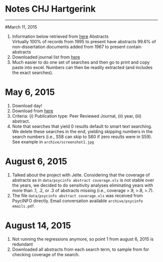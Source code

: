 # Notes CHJ Hartgerink
---
#March 11, 2015
1. Information below retrieved from [here](http://www.apa.org/pubs/databases/psycinfo/index.aspx?tab=2)
Abstracts   
    Virtually 100% of records from 1995 to present have abstracts
    99.6% of non-dissertation documents added from 1967 to present contain abstracts
2. Downloaded journal list from [here](http://www.apa.org/pubs/databases/psycinfo/coverage.aspx)
3. Much easier to do one set of searches and then go to print and copy paste into excel. Numbers can then be readily extracted (and includes the exact searches).

# May 6, 2015
1. Download day!
2. Download from [here](http://web.b.ebscohost.com/ehost/search/advanced?sid=e79d90bb-d764-4367-ba3b-d19d65d594e1%40sessionmgr198&vid=3&hid=110)
3. Criteria: (i) Publication type: Peer Reviewed Journal, (ii) year, (iii) abstract.
4. Note that searches that yield 0 results default to smart text searching. We delete these searches in the end, yielding skipping numbers in the search numbers (i.e., S58 can skip to S60 if zero results were in S59). See example in `archive/screenshot1.jpg`

# August 6, 2015
1. Talked about the project with Jelte. Considering that the coverage of abstracts as in `data/psycinfo abstract coverage.xls` is not stable over the years, we decided to do sensitivity analyses eliminating years with more than .1, .2, or .3 of abstracts missing (i.e., coverage >.9, >.8, >.7).
2. The file `data/psycinfo abstract coverage.xls` was received from PsycINFO directly. Email conversation available `archive/psycinfo emails.pdf`.

# August 14, 2015
1. Not running the regressions anymore, so point 1 from august 6, 2015 is redundant
2. Downloaded all abstracts from each search term, to sample from for checking coverage of the search.